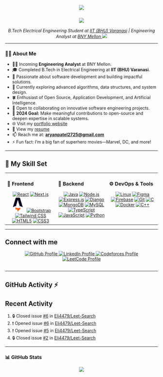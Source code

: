 <h1 align="center">
  <a href="https://aryan27.netlify.app/" target="_blank">
  <img src="https://readme-typing-svg.herokuapp.com/?font=Righteous&size=35&center=true&vCenter=true&width=500&height=70&duration=4000&lines=Hi+There!+👋+I'm+Aryan+Patel!;" />
  </a>
</h1>

<p align="center">
  <img src="https://user-images.githubusercontent.com/74038190/219923809-b86dc415-a0c2-4a38-bc88-ad6cf06395a8.gif" width="400" />
</p>

<p align="center"><em>
  B.Tech Electrical Engineering Student at <a href="https://www.iitbhu.ac.in/">IIT (BHU) Varanasi</a> | Engineering Analyst at  <a href="https://www.bny.com/corporate/apac/en.html">BNY Mellon </a><img src="https://media.giphy.com/media/WUlplcMpOCEmTGBtBW/giphy.gif" width="30" />
</em></p>

---

### 👨‍💻 About Me

- 👨‍💼 Incoming **Engineering Analyst** at BNY Mellon.
- 🎓 Completed B.Tech in Electrical Engineering at **IIT (BHU) Varanasi**.
- 🔭 Passionate about software development and building impactful solutions.
- 🌱 Currently exploring advanced algorithms, data structures, and system design.
- 🍀 Enthusiast of Open Source, Application Development, and Artificial Intelligence.
- 👯 Open to collaborating on innovative software engineering projects.
- 🥅 **2024 Goal:** Make meaningful contributions to open-source and deepen expertise in scalable systems.
- 🌐 Visit my [portfolio website](https://aryan27.netlify.app/)
- 📄 View my [resume](./Aryan_Patel.pdf)
- 📫 Reach me at: **aryanpatel2725@gmail.com**
- ⚡ Fun fact: I’m a big fan of superhero movies—Marvel, DC, and more!

---

## 💼 My Skill Set

<table>
<tr>
  <td valign="top" width="33%">

  ### 🎨 Frontend

  <div align="center">
  <a href="https://reactjs.org/" target="_blank"><img src="https://cdn.jsdelivr.net/gh/devicons/devicon/icons/react/react-original.svg" alt="React" height="50" /></a>
  <a href="https://nextjs.org/" target="_blank"><img src="https://cdn.jsdelivr.net/gh/devicons/devicon/icons/nextjs/nextjs-original.svg" alt="Next.js" height="50" /></a>
  <a href="https://astro.build/" target="_blank"><img src="https://raw.githubusercontent.com/devicons/devicon/master/icons/astro/astro-original.svg" alt="Astro" height="50" /></a>
  <a href="https://getbootstrap.com/" target="_blank"><img src="https://profilinator.rishav.dev/skills-assets/bootstrap-plain.svg" alt="Bootstrap" height="50" /></a>
  <a href="https://tailwindcss.com/" target="_blank"><img src="https://www.vectorlogo.zone/logos/tailwindcss/tailwindcss-icon.svg" alt="Tailwind CSS" height="50" /></a>
  <a href="https://developer.mozilla.org/en-US/docs/Web/HTML" target="_blank"><img src="https://profilinator.rishav.dev/skills-assets/html5-original-wordmark.svg" alt="HTML5" height="50" /></a>
  <a href="https://developer.mozilla.org/en-US/docs/Web/CSS" target="_blank"><img src="https://profilinator.rishav.dev/skills-assets/css3-original-wordmark.svg" alt="CSS3" height="50" /></a>
  </div>

  </td>
  <td valign="top" width="33%">

  ### 🧠 Backend

  <div align="center">
  <a href="https://www.java.com/" target="_blank"><img src="https://cdn.jsdelivr.net/gh/devicons/devicon/icons/java/java-original.svg" alt="Java" height="50" /></a>
  <a href="https://nodejs.org/" target="_blank"><img src="https://profilinator.rishav.dev/skills-assets/nodejs-original-wordmark.svg" alt="Node.js" height="50" /></a>
  <a href="https://expressjs.com/" target="_blank"><img src="https://profilinator.rishav.dev/skills-assets/express-original-wordmark.svg" alt="Express.js" height="50" /></a>
  <a href="https://www.djangoproject.com/" target="_blank"><img src="https://profilinator.rishav.dev/skills-assets/django-original.svg" alt="Django" height="50" /></a>
  <a href="https://www.mongodb.com/" target="_blank"><img src="https://profilinator.rishav.dev/skills-assets/mongodb-original-wordmark.svg" alt="MongoDB" height="50" /></a>
  <a href="https://www.mysql.com/" target="_blank"><img src="https://profilinator.rishav.dev/skills-assets/mysql-original-wordmark.svg" alt="MySQL" height="50" /></a>
  <a href="https://www.typescriptlang.org/" target="_blank"><img src="https://profilinator.rishav.dev/skills-assets/typescript-original.svg" alt="TypeScript" height="50" /></a>
  <a href="https://www.javascript.com/" target="_blank"><img src="https://profilinator.rishav.dev/skills-assets/javascript-original.svg" alt="JavaScript" height="50" /></a>
  <a href="https://www.python.org/" target="_blank"><img src="https://profilinator.rishav.dev/skills-assets/python-original.svg" alt="Python" height="50" /></a>
  </div>

  </td>
  <td valign="top" width="33%">

  ### ⚙️ DevOps & Tools

  <div align="center">
  <a href="https://www.linux.org/" target="_blank"><img src="https://profilinator.rishav.dev/skills-assets/linux-original.svg" alt="Linux" height="50" /></a>
  <a href="https://www.figma.com/" target="_blank"><img src="https://profilinator.rishav.dev/skills-assets/figma-icon.svg" alt="Figma" height="50" /></a>
  <a href="https://firebase.google.com/" target="_blank"><img src="https://profilinator.rishav.dev/skills-assets/firebase.png" alt="Firebase" height="50" /></a>
  <a href="https://git-scm.com/" target="_blank"><img src="https://profilinator.rishav.dev/skills-assets/git-scm-icon.svg" alt="Git" height="50" /></a>
  <a href="https://www.gnu.org/software/gcc/" target="_blank"><img src="https://profilinator.rishav.dev/skills-assets/c-original.svg" alt="C" height="50" /></a>
  <a href="https://www.docker.com/" target="_blank"><img src="https://cdn.jsdelivr.net/gh/devicons/devicon/icons/docker/docker-original.svg" alt="Docker" height="50" /></a>
  <a href="https://www.cplusplus.com/" target="_blank"><img src="https://profilinator.rishav.dev/skills-assets/cplusplus-original.svg" alt="C++" height="50" /></a>
  </div>

  </td>
</tr>
</table>

---
## Connect with me

<div align="center">
<a href="https://github.com/Eli4479" target="_blank">
<img src="https://img.shields.io/badge/github-%2324292e.svg?&style=for-the-badge&logo=github&logoColor=white" alt="GitHub Profile" />
</a>
<a href="https://www.linkedin.com/in/aryan-patel-49b29b225/" target="_blank">
<img src="https://img.shields.io/badge/linkedin-%231E77B5.svg?&style=for-the-badge&logo=linkedin&logoColor=white" alt="LinkedIn Profile" />
</a>
<a href="https://codeforces.com/profile/aryan2525" target="_blank">
<img src="https://img.shields.io/badge/Codeforces-%23000000.svg?&style=for-the-badge&logo=codeforces&logoColor=white" alt="Codeforces Profile" />
</a>
<a href="https://leetcode.com/u/Eli25252/" target="_blank">
<img src="https://img.shields.io/badge/LeetCode-%23000000.svg?&style=for-the-badge&logo=leetcode&logoColor=white" alt="LeetCode Profile" />
</a>
</div>

<br/>

---
## GitHub Activity ⚡

## Recent Activity
<!--START_SECTION:activity-->
1. 🔒 Closed issue [#6](https://github.com/Eli4479/Leet-Search/issues/6) in [Eli4479/Leet-Search](https://github.com/Eli4479/Leet-Search)
2. ❗ Opened issue [#6](https://github.com/Eli4479/Leet-Search/issues/6) in [Eli4479/Leet-Search](https://github.com/Eli4479/Leet-Search)
3. ❗ Opened issue [#5](https://github.com/Eli4479/Leet-Search/issues/5) in [Eli4479/Leet-Search](https://github.com/Eli4479/Leet-Search)
4. 🔒 Closed issue [#2](https://github.com/Eli4479/Leet-Search/issues/2) in [Eli4479/Leet-Search](https://github.com/Eli4479/Leet-Search)
<!--END_SECTION:activity-->
---
### 📊 GitHub Stats

<p align="center">
  <img src="https://github-readme-stats.vercel.app/api/top-langs/?username=Eli4479&theme=dracula&layout=compact&hide_border=true&hide=html" width="400" />
</p>
